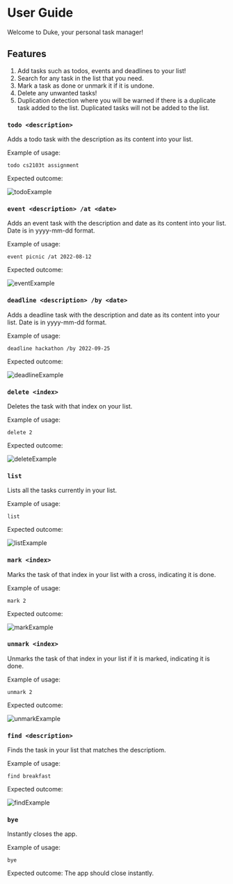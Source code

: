 # User Guide
Welcome to Duke, your personal task manager!

## Features 
1. Add tasks such as todos, events and deadlines to your list!
2. Search for any task in the list that you need.
3. Mark a task as done or unmark it if it is undone.
4. Delete any unwanted tasks!
5. Duplication detection where you will be warned if there is a duplicate task added to the list. Duplicated tasks will not be added to the list.

### `todo <description>`
Adds a todo task with the description as its content into your list.

Example of usage: 

`todo cs2103t assignment`

Expected outcome:

![todoExample](https://user-images.githubusercontent.com/93211040/189959478-a5d86a7a-cd5f-4d6a-900e-39d6da2a09d9.png)


### `event <description> /at <date>`
Adds an event task with the description and date as its content into your list.
Date is in yyyy-mm-dd format.

Example of usage: 

`event picnic /at 2022-08-12`

Expected outcome:

![eventExample](https://user-images.githubusercontent.com/93211040/189959657-51f47f5c-2633-487f-ab53-87bd6f2f52ef.png)


### `deadline <description> /by <date>`
Adds a deadline task with the description and date as its content into your list.
Date is in yyyy-mm-dd format.

Example of usage: 

`deadline hackathon /by 2022-09-25`

Expected outcome:

![deadlineExample](https://user-images.githubusercontent.com/93211040/189959714-4c6027ac-816a-4f16-aeb3-6028f81fa44f.png)


### `delete <index>`
Deletes the task with that index on your list.

Example of usage: 

`delete 2`

Expected outcome:

![deleteExample](https://user-images.githubusercontent.com/93211040/189959885-14cb2120-bad4-4fc9-ad65-9ca652b1b1d1.png)


### `list`
Lists all the tasks currently in your list.

Example of usage: 

`list`

Expected outcome:

![listExample](https://user-images.githubusercontent.com/93211040/189959939-ec47a563-5741-4791-ba93-c2a8b9704d17.png)


### `mark <index>`
Marks the task of that index in your list with a cross, indicating it is done.

Example of usage: 

`mark 2`

Expected outcome:

![markExample](https://user-images.githubusercontent.com/93211040/189960014-3588c5cd-1d7e-42d0-bc47-5051f049a74a.png)


### `unmark <index>`
Unmarks the task of that index in your list if it is marked, indicating it is done.

Example of usage: 

`unmark 2`

Expected outcome:

![unmarkExample](https://user-images.githubusercontent.com/93211040/189960052-502bb7b6-0a85-4019-a147-d3b756932352.png)


### `find <description>`
Finds the task in your list that matches the descriptiom.

Example of usage: 

`find breakfast`

Expected outcome:

![findExample](https://user-images.githubusercontent.com/93211040/189960107-91b669a6-f9df-4f31-8eaf-4752c19286e1.png)

### `bye`
Instantly closes the app.

Example of usage:

`bye`

Expected outcome:
The app should close instantly.

